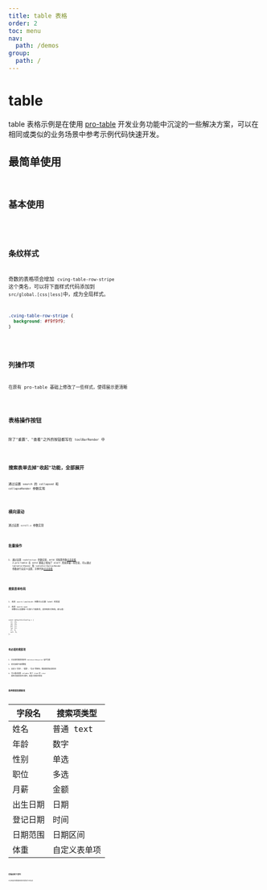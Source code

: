 ```yaml
---
title: table 表格
order: 2
toc: menu
nav:
  path: /demos
group:
  path: /
---
```


# table

table 表格示例是在使用 [pro-table](https://procomponents.ant.design/components/table) 开发业务功能中沉淀的一些解决方案，可以在相同或类似的业务场景中参考示例代码快速开发。

## 最简单使用

<code
  src="../table/simple.tsx"
  title="最简单的查询表格"
  background="#f5f5f5"
  thumbnail="https://user-images.githubusercontent.com/19237129/98517311-ad2a1b00-22a8-11eb-9efc-8527d525f265.png"
  tags='["table表格"]'
  description="这是一个'查询表格'最简单的结构"
  previewUrl="https://sftc.github.io/cving/demos/table#%E6%9C%80%E7%AE%80%E5%8D%95%E4%BD%BF%E7%94%A8"
/>

## 基本使用

<code
  src="../table/basic.tsx"
  title="查询表格"
  description="这是一个功能较为完备的'查询表格'"
  tags='["table表格"]'
  background="#f5f5f5"
  thumbnail="https://user-images.githubusercontent.com/19237129/98813472-29665f00-245f-11eb-930b-bf23ea652f18.png"
/>

## 条纹样式

奇数的表格项会增加 `cving-table-row-stripe` 这个类名，可以将下面样式代码添加到 `src/global.[css|less]`中，成为全局样式。

```css
.cving-table-row-stripe {
  background: #f9f9f9;
}
```

<code
  src="../table/stripe.tsx"
  background="#f5f5f5"
  title="条纹样式"
  description="带有条纹样式的查询表格"
  tags='["table表格"]'
  thumbnail="https://user-images.githubusercontent.com/19237129/98814772-1fddf680-2461-11eb-98bc-cd125282c3f5.png"
/>

## 列操作项

在原有 pro-table 基础上修改了一些样式，使得展示更清晰

<code
  src="../table/columnOpera.tsx"
  background="#f5f5f5"
  title="列操作项"
  description="在原有 pro-table 基础上修改了一些样式，使得展示更清晰"
  tags='["table表格"]'
  thumbnail="https://user-images.githubusercontent.com/19237129/98814719-0a68cc80-2461-11eb-8e8c-e2f038f07a0f.png"
/>

## 表格操作按钮

除了"重置"、"查看"之外的按钮都写在 `toolBarRender` 中

<code
  src="../table/tableOpera.tsx"
  background="#f5f5f5"
  title="表格操作按钮"
  description="表格操作按钮"
  tags='["table表格"]'
  thumbnail="https://user-images.githubusercontent.com/19237129/98814714-08067280-2461-11eb-930b-1d7d1bc331e2.png"
/>

## 搜索表单去掉"收起"功能，全部展开

通过设置 `search` 的 `collapsed` 和 `collapseRender` 参数实现

<code
  src="../table/searchCollapse.tsx"
  background="#f5f5f5"
  title="去掉'收起'功能"
  description="搜索表单去掉'收起'功能，全部展开"
  tags='["table表格"]'
  thumbnail="https://user-images.githubusercontent.com/19237129/98814749-16548e80-2461-11eb-9344-671675ae0673.png"
/>

## 横向滚动

通过设置 `scroll.x` 参数实现

<code
  src="../table/tableScroll.tsx"
  background="#f5f5f5"
  title="横向滚动"
  description="横向滚动"
  tags='["table表格"]'
  thumbnail="https://user-images.githubusercontent.com/19237129/98814780-22405080-2461-11eb-90ac-ec1eeb9713e2.png"
/>

## 批量操作

1. 通过设置 `rowSelection` 参数实现，antd 可配置参数[点击查看](https://ant-design.gitee.io/components/table-cn/#rowSelection)
   2.pro-table 在 antd 基础上增加了 alert 用来承载一些信息，可以通过 `tableAlertRender` 和 `tableAlertOptionRender` 参数进行自定义设置，示例代码[点击查看](https://procomponents.ant.design/components/table#%E6%89%B9%E9%87%8F%E6%93%8D%E4%BD%9C)

<code
  src="../table/rowSelection.tsx"
  background="#f5f5f5"
  title="批量操作"
  description="带有批量操作的查询表格"
  tags='["table表格"]'
  thumbnail="https://user-images.githubusercontent.com/19237129/98814741-12c10780-2461-11eb-9e12-6dee77714e5b.png"
/>

## 搜索表单布局

1. 改变 `search.labelWidth` 参数可以设置 label 的宽度
2. 改变 `search.span` 参数可以设置每一行放几个搜索项，支持响应式布局，默认值：

```tsx | pure
const defaultColConfig = {
  xs: 24,
  sm: 24,
  md: 12,
  lg: 12,
  xl: 8,
  xxl: 6,
};
```

<code
  src="../table/searchFormLayout.tsx"
  background="#f5f5f5"
  title="搜索表单布局"
  description="搜索表单布局"
  tags='["table表格"]'
  thumbnail="https://user-images.githubusercontent.com/19237129/98814756-181e5200-2461-11eb-8c61-56a7c7d52a69.png"
/>

## 有必填的搜索项

1. 对必填的搜索项使用 `TableSearchRequired` 组件包裹
2. 初次加载不请求数据
3. 自定义"查询"、"重置"、"导出"等按钮，增加搜索项必填校验
4. 可以通过配置 columns 每个 item 的 `order` 属性对搜索项进行排序，权重大的排序靠前

<code
  src="../table/searchQueryRequired.tsx"
  background="#f5f5f5"
  title="有必填的搜索项"
  description="有必填的搜索项的查询表单"
  tags='["table表格"]'
  thumbnail="https://user-images.githubusercontent.com/19237129/98814768-1e143300-2461-11eb-9164-fc6aecf3cb3b.png"
/>

## 各种类型的搜索项

| 字段名   | 搜索项类型   |
| -------- | ------------ |
| 姓名     | 普通 text    |
| 年龄     | 数字         |
| 性别     | 单选         |
| 职位     | 多选         |
| 月薪     | 金额         |
| 出生日期 | 日期         |
| 登记日期 | 时间         |
| 日期范围 | 日期区间     |
| 体重     | 自定义表单项 |

<code
  src="../table/valueType.tsx"
  background="#f5f5f5"
  title="各种类型的搜索项"
  description="带有各种类型的搜索项的查询表单"
  tags='["table表格"]'
  thumbnail="https://user-images.githubusercontent.com/19237129/98814789-266c6e00-2461-11eb-86a0-5f70bf64e1a3.png"
/>

## 后端动态下发列

从后端读取列表数据和表格列配置进行动态渲染

<code
  src="../table/dynamicColumns.tsx"
  background="#f5f5f5"
  title="后端动态下发列"
  description="后端动态下发列的查询表单"
  tags='["table表格"]'
  thumbnail="https://user-images.githubusercontent.com/19237129/98814727-0dfc5380-2461-11eb-85b3-2a212c71e442.png"
/>
